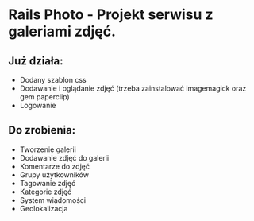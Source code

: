 # Rails Photo - Projekt serwisu z galeriami zdjęć.

## Już działa:

* Dodany szablon css
* Dodawanie i oglądanie zdjęć (trzeba zainstalować imagemagick oraz gem paperclip)
* Logowanie
## Do zrobienia:

* Tworzenie galerii
* Dodawanie zdjęć do galerii
* Komentarze do zdjęć
* Grupy użytkowników
* Tagowanie zdjęć
* Kategorie zdjęć
* System wiadomości
* Geolokalizacja
